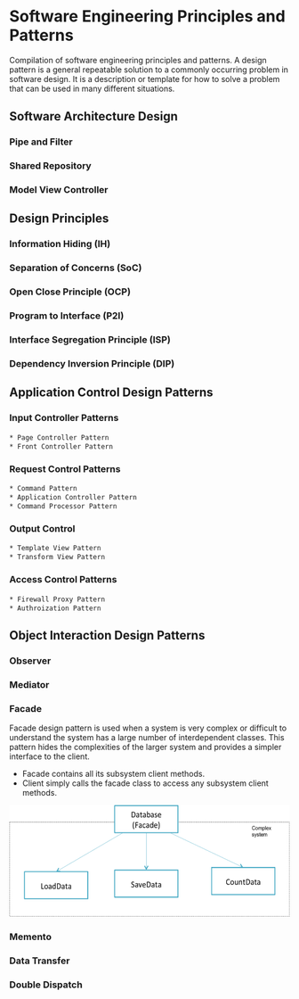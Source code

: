 # Software Engineering Principles and Patterns
Compilation of software engineering principles and patterns. A design pattern is a general repeatable solution to a commonly occurring problem in software design. It is a description or template for how to solve a problem that can be used in many different situations.

## Software Architecture Design
### Pipe and Filter
### Shared Repository
### Model View Controller
  
## Design Principles
### Information Hiding (IH)
### Separation of Concerns (SoC)
### Open Close Principle (OCP)
### Program to Interface (P2I)
### Interface Segregation Principle (ISP)
### Dependency Inversion Principle (DIP)
  
## Application Control Design Patterns
### Input Controller Patterns
    * Page Controller Pattern
    * Front Controller Pattern
### Request Control Patterns 
    * Command Pattern
    * Application Controller Pattern
    * Command Processor Pattern
### Output Control
    * Template View Pattern
    * Transform View Pattern
### Access Control Patterns
    * Firewall Proxy Pattern
    * Authroization Pattern

## Object Interaction Design Patterns
### Observer 
### Mediator
### Facade
Facade design pattern is used when a system is very complex or difficult to understand the system has a large number of interdependent classes. This pattern hides the complexities of the larger system and provides a simpler interface to the client. 
* Facade contains all its subsystem client methods. 
* Client simply calls the facade class to access any subsystem client methods.
<p align="center"><img src="https://github.com/jun159/SoftwareEngineering/blob/master/img/facade.png" height ="200"></p>

### Memento
### Data Transfer
### Double Dispatch
